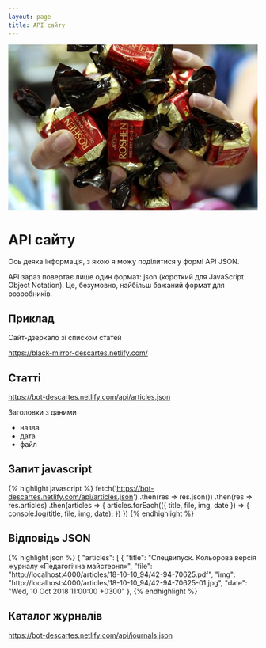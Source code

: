 ```yaml
---
layout: page
title: API сайту
---
```


<p>
  <picture>
    <source srcset="assets/images/api-poroh.webp" type="image/webp">
    <img src="assets/images/api-poroh.jpg" alt="Дзвонiть! Пишiть!" class="rounded mx-auto d-block">
  </picture>
</p>

# <i class="fab fa-quinscape"></i> API сайту

Ось деяка інформація, з якою я можу поділитися у формі API JSON.

API зараз повертає лише один формат: json (короткий для JavaScript Object Notation). Це, безумовно, найбільш бажаний формат для розробників.

## Приклад

Сайт-дзеркало зі списком статей

<https://black-mirror-descartes.netlify.com/>

##  Статті

<https://bot-descartes.netlify.com/api/articles.json>

Заголовки з даними
 * назва
 * дата
 * файл

## Запит javascript
{% highlight javascript %}
fetch('https://bot-descartes.netlify.com/api/articles.json')
 .then(res => res.json())
 .then(res => res.articles)
 .then(articles => {
   articles.forEach(({
     title,
     file,
     img,
     date
   }) => {
     console.log(title, file, img, date);
   })
 })
{% endhighlight %}

## Bідповідь JSON
{% highlight json %}
{
  "articles": [
    {
      "title": "Спецвипуск. Кольорова версія журналу «Педагогічна майстерня»",
      "file": "http://localhost:4000/articles/18-10-10_94/42-94-70625.pdf",
      "img": "http://localhost:4000/articles/18-10-10_94/42-94-70625-01.jpg",
      "date": "Wed, 10 Oct 2018 11:00:00 +0300"
      },
{% endhighlight %}

##  Каталог журналів

<https://bot-descartes.netlify.com/api/journals.json>
